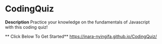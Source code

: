 # CodingQuiz

**Description**
Practice your knowledge on the fundamentals of Javascript with this coding quiz! 

** Click Below To Get Started**
https://inara-nyingifa.github.io/CodingQuiz/